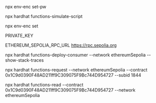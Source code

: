 npx env-enc set-pw

npx hardhat functions-simulate-script

npx env-enc set

PRIVATE_KEY
<your private key>

ETHEREUM_SEPOLIA_RPC_URL
https://rpc.sepolia.org

npx hardhat functions-deploy-consumer --network ethereumSepolia --show-stack-traces

npx hardhat functions-request --network ethereumSepolia --contract 0x1C9d0390F48AD211ff9C309075F9Bc744D954727 --subid 1844

npx hardhat functions-read --contract 0x1C9d0390F48AD211ff9C309075F9Bc744D954727 --network ethereumSepolia

